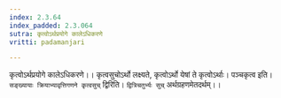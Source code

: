 ```yaml
---
index: 2.3.64
index_padded: 2.3.064
sutra: कृत्वोऽर्थप्रयोगे कालेऽधिकरणे
vritti: padamanjari

---
```

कृत्वोऽर्थप्रयोगे कालेऽधिकरणे।। कृत्वसुचोऽर्थो लक्ष्यते, कृत्वोऽर्थो येषां ते कृत्वोऽर्थाः। पञ्चकृत्व इति। `सङ्ख्यायाः क्रियाभ्यावृत्तिगणने कृत्वसुच्` द्विरिति। `द्वित्रिचतुर्भ्यः सुच्` अर्थग्रहणमेतदर्थम्।।